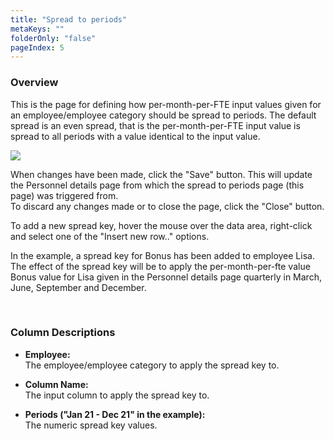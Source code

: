 ```yaml
---
title: "Spread to periods"
metaKeys: ""
folderOnly: "false"
pageIndex: 5
---
```


### Overview
This is the page for defining how per-month-per-FTE input values given for an employee/employee category should be spread to periods. The default spread is an even spread, that is the per-month-per-FTE input value is spread to all periods with a value identical to the input value.
<br/>

![](https://profitbasedocs.blob.core.windows.net/plannerimages/spreadtoperiods.JPG)

When changes have been made, click the "Save" button. This will update the Personnel details page from which the spread to periods page (this page) was triggered from.<br/>
To discard any changes made or to close the page, click the "Close" button.

To add a new spread key, hover the mouse over the data area, right-click and select one of the "Insert new row.." options.

In the example, a spread key for Bonus has been added to employee Lisa. The effect of the spread key will be to apply the per-month-per-fte value Bonus value for Lisa given in the Personnel details page quarterly in March, June, September and December.

<br/>

### Column Descriptions

- **Employee:**<br/>
The employee/employee category to apply the spread key to.

- **Column Name:**<br/>
The input column to apply the spread key to.

- **Periods ("Jan 21 - Dec 21" in the example):**<br/>
The numeric spread key values.


<br/>

